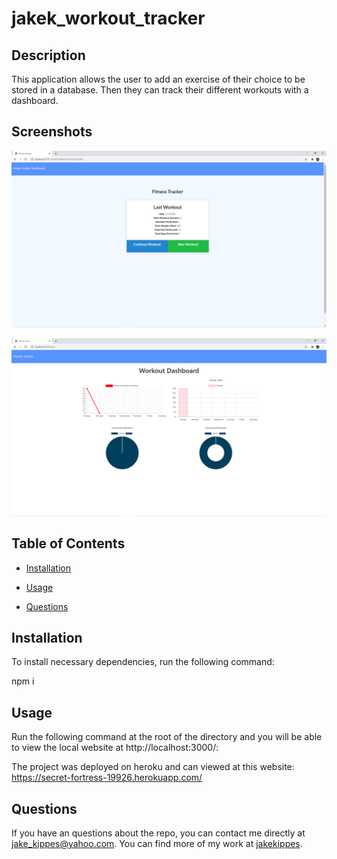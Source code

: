 # jakek_workout_tracker

## Description
  
This application allows the user to add an exercise of their choice to be stored in a database. Then they can track their different workouts with a dashboard.

## Screenshots

![Last Workout](/public/assets/images/last_workout.PNG?raw=true "Last Workout")

![Fitness Graph](/public/assets/images/fitness_graph.PNG?raw=true "Fitness Graph")
  
## Table of Contents
  
* [Installation](#installation)
  
* [Usage](#usage)
  
* [Questions](#questions)
  
## Installation
  
To install necessary dependencies, run the following command:
  
npm i
  
## Usage
  
Run the following command at the root of the directory and you will be able to view the local website at http://localhost:3000/:

The project was deployed on heroku and can viewed at this website: https://secret-fortress-19926.herokuapp.com/
  
## Questions
  
If you have an questions about the repo, you can contact me directly at jake_kippes@yahoo.com. 
You can find more of my work at [jakekippes](https://github.com/jakekippes).
